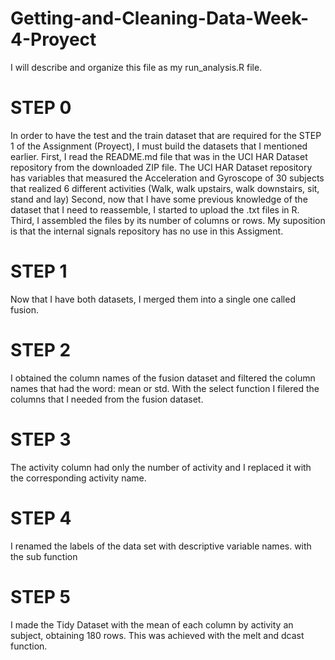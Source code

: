 # Getting-and-Cleaning-Data-Week-4-Proyect

I will describe and organize this file as my run_analysis.R file.

# STEP 0

In order to have the test and the train dataset that are required for the STEP 1 of the Assignment (Proyect), I must build the datasets that I mentioned earlier.
First, I read the README.md file that was in the UCI HAR Dataset repository from the downloaded ZIP file. The UCI HAR Dataset repository has variables that measured the Acceleration and Gyroscope of 30 subjects that realized 6 different activities (Walk, walk upstairs, walk downstairs, sit, stand and lay)
Second, now that I have some previous knowledge of the dataset that I need to reassemble, I started to upload the .txt files in R.
Third, I assembled the files by its number of columns or rows. My suposition is that the internal signals repository has no use in this Assigment.

# STEP 1

Now that I have both datasets, I merged them into a single one called fusion.

# STEP 2

I obtained the column names of the fusion dataset and filtered the column names that had the word: mean or std.
With the select function I filered the columns that I needed from the fusion dataset.

# STEP 3

The activity column had only the number of activity and I replaced it with the corresponding activity name.

# STEP 4

I renamed the labels of the data set with descriptive variable names. with the sub function

# STEP 5

I made the Tidy Dataset with the mean of each column by activity an subject, obtaining 180 rows.
This was achieved with the melt and dcast function.
